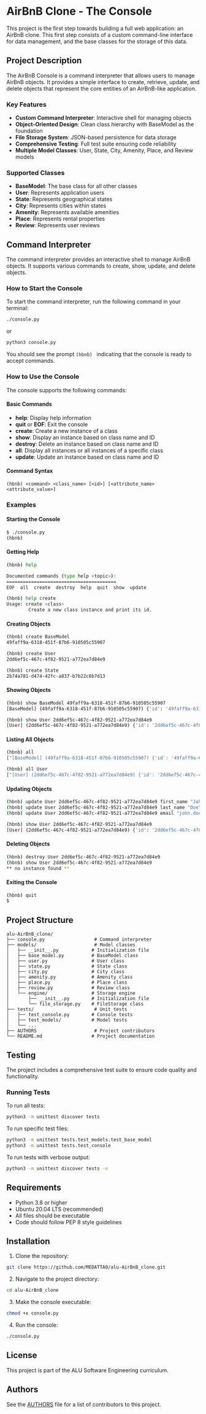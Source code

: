 # AirBnB Clone - The Console

This project is the first step towards building a full web application: an AirBnB clone. This first step consists of a custom command-line interface for data management, and the base classes for the storage of this data.

## Project Description

The AirBnB Console is a command interpreter that allows users to manage AirBnB objects. It provides a simple interface to create, retrieve, update, and delete objects that represent the core entities of an AirBnB-like application.

### Key Features

- **Custom Command Interpreter**: Interactive shell for managing objects
- **Object-Oriented Design**: Clean class hierarchy with BaseModel as the foundation
- **File Storage System**: JSON-based persistence for data storage
- **Comprehensive Testing**: Full test suite ensuring code reliability
- **Multiple Model Classes**: User, State, City, Amenity, Place, and Review models

### Supported Classes

- **BaseModel**: The base class for all other classes
- **User**: Represents application users
- **State**: Represents geographical states
- **City**: Represents cities within states
- **Amenity**: Represents available amenities
- **Place**: Represents rental properties
- **Review**: Represents user reviews

## Command Interpreter

The command interpreter provides an interactive shell to manage AirBnB objects. It supports various commands to create, show, update, and delete objects.

### How to Start the Console

To start the command interpreter, run the following command in your terminal:

```bash
./console.py
```

or

```bash
python3 console.py
```

You should see the prompt `(hbnb) ` indicating that the console is ready to accept commands.

### How to Use the Console

The console supports the following commands:

#### Basic Commands

- **help**: Display help information
- **quit** or **EOF**: Exit the console
- **create**: Create a new instance of a class
- **show**: Display an instance based on class name and ID
- **destroy**: Delete an instance based on class name and ID
- **all**: Display all instances or all instances of a specific class
- **update**: Update an instance based on class name and ID

#### Command Syntax

```
(hbnb) <command> <class_name> [<id>] [<attribute_name> <attribute_value>]
```

### Examples

#### Starting the Console

```bash
$ ./console.py
(hbnb)
```

#### Getting Help

```bash
(hbnb) help

Documented commands (type help <topic>):
========================================
EOF  all  create  destroy  help  quit  show  update

(hbnb) help create
Usage: create <class>
        Create a new class instance and print its id.
```

#### Creating Objects

```bash
(hbnb) create BaseModel
49faff9a-6318-451f-87b6-910505c55907

(hbnb) create User
2dd6ef5c-467c-4f82-9521-a772ea7d84e9

(hbnb) create State
2b74a781-d474-42fc-a837-b7b22c8b7d13
```

#### Showing Objects

```bash
(hbnb) show BaseModel 49faff9a-6318-451f-87b6-910505c55907
[BaseModel] (49faff9a-6318-451f-87b6-910505c55907) {'id': '49faff9a-6318-451f-87b6-910505c55907', 'created_at': datetime.datetime(2023, 10, 13, 10, 30, 45, 123456), 'updated_at': datetime.datetime(2023, 10, 13, 10, 30, 45, 123456)}

(hbnb) show User 2dd6ef5c-467c-4f82-9521-a772ea7d84e9
[User] (2dd6ef5c-467c-4f82-9521-a772ea7d84e9) {'id': '2dd6ef5c-467c-4f82-9521-a772ea7d84e9', 'created_at': datetime.datetime(2023, 10, 13, 10, 31, 15, 654321), 'updated_at': datetime.datetime(2023, 10, 13, 10, 31, 15, 654321)}
```

#### Listing All Objects

```bash
(hbnb) all
["[BaseModel] (49faff9a-6318-451f-87b6-910505c55907) {'id': '49faff9a-6318-451f-87b6-910505c55907', 'created_at': datetime.datetime(2023, 10, 13, 10, 30, 45, 123456), 'updated_at': datetime.datetime(2023, 10, 13, 10, 30, 45, 123456)}", "[User] (2dd6ef5c-467c-4f82-9521-a772ea7d84e9) {'id': '2dd6ef5c-467c-4f82-9521-a772ea7d84e9', 'created_at': datetime.datetime(2023, 10, 13, 10, 31, 15, 654321), 'updated_at': datetime.datetime(2023, 10, 13, 10, 31, 15, 654321)}"]

(hbnb) all User
["[User] (2dd6ef5c-467c-4f82-9521-a772ea7d84e9) {'id': '2dd6ef5c-467c-4f82-9521-a772ea7d84e9', 'created_at': datetime.datetime(2023, 10, 13, 10, 31, 15, 654321), 'updated_at': datetime.datetime(2023, 10, 13, 10, 31, 15, 654321)}"]
```

#### Updating Objects

```bash
(hbnb) update User 2dd6ef5c-467c-4f82-9521-a772ea7d84e9 first_name "John"
(hbnb) update User 2dd6ef5c-467c-4f82-9521-a772ea7d84e9 last_name "Doe"
(hbnb) update User 2dd6ef5c-467c-4f82-9521-a772ea7d84e9 email "john.doe@example.com"

(hbnb) show User 2dd6ef5c-467c-4f82-9521-a772ea7d84e9
[User] (2dd6ef5c-467c-4f82-9521-a772ea7d84e9) {'id': '2dd6ef5c-467c-4f82-9521-a772ea7d84e9', 'created_at': datetime.datetime(2023, 10, 13, 10, 31, 15, 654321), 'updated_at': datetime.datetime(2023, 10, 13, 10, 32, 45, 987654), 'first_name': 'John', 'last_name': 'Doe', 'email': 'john.doe@example.com'}
```

#### Deleting Objects

```bash
(hbnb) destroy User 2dd6ef5c-467c-4f82-9521-a772ea7d84e9
(hbnb) show User 2dd6ef5c-467c-4f82-9521-a772ea7d84e9
** no instance found **
```

#### Exiting the Console

```bash
(hbnb) quit
$
```

## Project Structure

```
alu-AirBnB_clone/
├── console.py                  # Command interpreter
├── models/                     # Model classes
│   ├── __init__.py            # Initialization file
│   ├── base_model.py          # BaseModel class
│   ├── user.py                # User class
│   ├── state.py               # State class
│   ├── city.py                # City class
│   ├── amenity.py             # Amenity class
│   ├── place.py               # Place class
│   ├── review.py              # Review class
│   └── engine/                # Storage engine
│       ├── __init__.py        # Initialization file
│       └── file_storage.py    # FileStorage class
├── tests/                      # Unit tests
│   ├── test_console.py        # Console tests
│   ├── test_models/           # Model tests
│   └── ...
├── AUTHORS                     # Project contributors
└── README.md                  # Project documentation
```

## Testing

The project includes a comprehensive test suite to ensure code quality and functionality.

### Running Tests

To run all tests:

```bash
python3 -m unittest discover tests
```

To run specific test files:

```bash
python3 -m unittest tests.test_models.test_base_model
python3 -m unittest tests.test_console
```

To run tests with verbose output:

```bash
python3 -m unittest discover tests -v
```

## Requirements

- Python 3.8 or higher
- Ubuntu 20.04 LTS (recommended)
- All files should be executable
- Code should follow PEP 8 style guidelines

## Installation

1. Clone the repository:

```bash
git clone https://github.com/MEDATTA0/alu-AirBnB_clone.git
```

2. Navigate to the project directory:

```bash
cd alu-AirBnB_clone
```

3. Make the console executable:

```bash
chmod +x console.py
```

4. Run the console:

```bash
./console.py
```

## License

This project is part of the ALU Software Engineering curriculum.

## Authors

See the [AUTHORS](AUTHORS) file for a list of contributors to this project.
